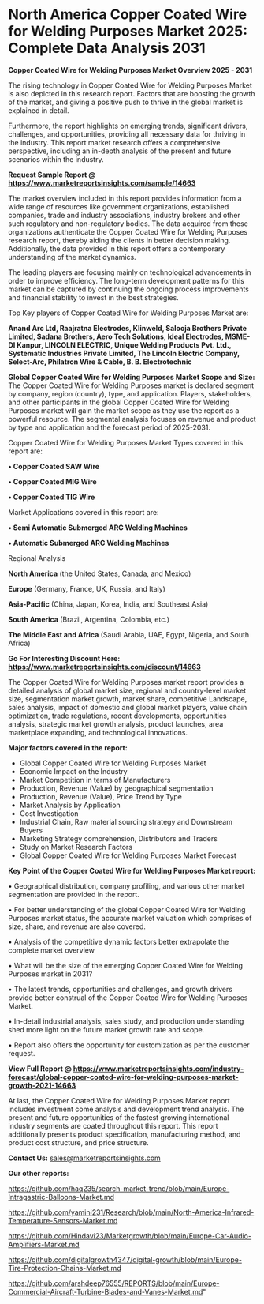 # North America Copper Coated Wire for Welding Purposes Market 2025: Complete Data Analysis 2031

<Strong> Copper Coated Wire for Welding Purposes Market Overview 2025 - 2031</strong>

The rising technology in Copper Coated Wire for Welding Purposes Market is also depicted in this research report. Factors that are boosting the growth of the market, and giving a positive push to thrive in the global market is explained in detail.

Furthermore, the report highlights on emerging trends, significant drivers, challenges, and opportunities, providing all necessary data for thriving in the industry. This report market research offers a comprehensive perspective, including an in-depth analysis of the present and future scenarios within the industry.

<strong>Request Sample Report @ <a href=https://www.marketreportsinsights.com/sample/14663>https://www.marketreportsinsights.com/sample/14663</a></strong>

The market overview included in this report provides information from a wide range of resources like government organizations, established companies, trade and industry associations, industry brokers and other such regulatory and non-regulatory bodies. The data acquired from these organizations authenticate the Copper Coated Wire for Welding Purposes research report, thereby aiding the clients in better decision making. Additionally, the data provided in this report offers a contemporary understanding of the market dynamics.

The leading players are focusing mainly on technological advancements in order to improve efficiency. The long-term development patterns for this market can be captured by continuing the ongoing process improvements and financial stability to invest in the best strategies.

Top Key players of Copper Coated Wire for Welding Purposes Market are:

<strong>Anand Arc Ltd, Raajratna Electrodes, Klinweld, Salooja Brothers Private Limited, Sadana Brothers, Aero Tech Solutions, Ideal Electrodes, MSME-DI Kanpur, LINCOLN ELECTRIC, Unique Welding Products Pvt. Ltd., Systematic Industries Private Limited, The Lincoln Electric Company, Select-Arc, Philatron Wire & Cable, B. B. Electrotechnic</strong>

<strong><b>Global Copper Coated Wire for Welding Purposes Market Scope and Size:</b></strong>
The Copper Coated Wire for Welding Purposes market is declared segment by company, region (country), type, and application. Players, stakeholders, and other participants in the global Copper Coated Wire for Welding Purposes market will gain the market scope as they use the report as a powerful resource. The segmental analysis focuses on revenue and product by type and application and the forecast period of 2025-2031.

Copper Coated Wire for Welding Purposes Market Types covered in this report are:

<strong>• Copper Coated SAW Wire

• Copper Coated MIG Wire

• Copper Coated TIG Wire</strong>

Market Applications covered in this report are:

<strong>• Semi Automatic Submerged ARC Welding Machines

• Automatic Submerged ARC Welding Machines</strong> 

Regional Analysis

<strong>North America</strong> (the United States, Canada, and Mexico)

<strong>Europe</strong> (Germany, France, UK, Russia, and Italy)

<strong>Asia-Pacific</strong> (China, Japan, Korea, India, and Southeast Asia)

<strong>South America</strong> (Brazil, Argentina, Colombia, etc.)

<strong>The Middle East and Africa</strong> (Saudi Arabia, UAE, Egypt, Nigeria, and South Africa)

<strong>Go For Interesting Discount Here: <a href=https://www.marketreportsinsights.com/discount/14663>https://www.marketreportsinsights.com/discount/14663</a></strong>

The Copper Coated Wire for Welding Purposes market report provides a detailed analysis of global market size, regional and country-level market size, segmentation market growth, market share, competitive Landscape, sales analysis, impact of domestic and global market players, value chain optimization, trade regulations, recent developments, opportunities analysis, strategic market growth analysis, product launches, area marketplace expanding, and technological innovations.

<strong><b>Major factors covered in the report:</b></strong>
<ul>
  <li>Global Copper Coated Wire for Welding Purposes Market </li>
  <li>Economic Impact on the Industry</li>
  <li>Market Competition in terms of Manufacturers</li>
  <li>Production, Revenue (Value) by geographical segmentation</li>
  <li>Production, Revenue (Value), Price Trend by Type</li>
  <li>Market Analysis by Application</li>
  <li>Cost Investigation</li>
  <li>Industrial Chain, Raw material sourcing strategy and Downstream Buyers</li>
  <li>Marketing Strategy comprehension, Distributors and Traders</li>
  <li>Study on Market Research Factors</li>
  <li>Global Copper Coated Wire for Welding Purposes Market Forecast</li>
</ul>

<strong><b>Key Point of the Copper Coated Wire for Welding Purposes Market report:</b></strong>

• Geographical distribution, company profiling, and various other market segmentation are provided in the report.

• For better understanding of the global Copper Coated Wire for Welding Purposes market status, the accurate market valuation which comprises of size, share, and revenue are also covered.

• Analysis of the competitive dynamic factors better extrapolate the complete market overview

• What will be the size of the emerging Copper Coated Wire for Welding Purposes market in 2031?

• The latest trends, opportunities and challenges, and growth drivers provide better construal of the Copper Coated Wire for Welding Purposes Market.

• In-detail industrial analysis, sales study, and production understanding shed more light on the future market growth rate and scope.

• Report also offers the opportunity for customization as per the customer request.

<strong><b>View Full Report @ <a href=https://www.marketreportsinsights.com/industry-forecast/global-copper-coated-wire-for-welding-purposes-market-growth-2021-14663>https://www.marketreportsinsights.com/industry-forecast/global-copper-coated-wire-for-welding-purposes-market-growth-2021-14663</a></b></strong>


At last, the Copper Coated Wire for Welding Purposes Market report includes investment come analysis and development trend analysis. The present and future opportunities of the fastest growing international industry segments are coated throughout this report. This report additionally presents product specification, manufacturing method, and product cost structure, and price structure.

<strong>Contact Us:</strong>
sales@marketreportsinsights.com

<strong>Our other reports:</strong>

<a href=https://github.com/haq235/search-market-trend/blob/main/Europe-Intragastric-Balloons-Market.md>https://github.com/haq235/search-market-trend/blob/main/Europe-Intragastric-Balloons-Market.md</a>

<a href=https://github.com/yamini231/Research/blob/main/North-America-Infrared-Temperature-Sensors-Market.md>https://github.com/yamini231/Research/blob/main/North-America-Infrared-Temperature-Sensors-Market.md</a>

<a href=https://github.com/Hindavi23/Marketgrowth/blob/main/Europe-Car-Audio-Amplifiers-Market.md>https://github.com/Hindavi23/Marketgrowth/blob/main/Europe-Car-Audio-Amplifiers-Market.md</a>

<a href=https://github.com/digitalgrowth4347/digital-growth/blob/main/Europe-Tire-Protection-Chains-Market.md>https://github.com/digitalgrowth4347/digital-growth/blob/main/Europe-Tire-Protection-Chains-Market.md</a>

<a href=https://github.com/arshdeep76555/REPORTS/blob/main/Europe-Commercial-Aircraft-Turbine-Blades-and-Vanes-Market.md>https://github.com/arshdeep76555/REPORTS/blob/main/Europe-Commercial-Aircraft-Turbine-Blades-and-Vanes-Market.md</a>"
